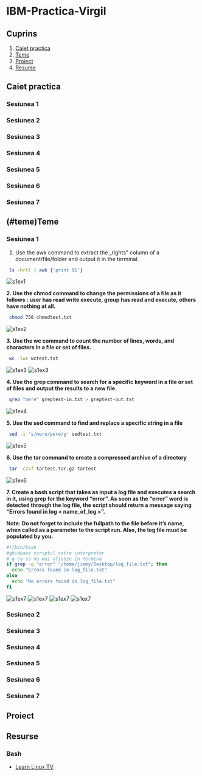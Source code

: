 # IBM-Practica-Virgil

## Cuprins

 1. [Caiet practica](#caiet-practica)
 2. [Teme](#teme)
 3. [Proiect](#proiect)
 4. [Resurse](#resurse)


## Caiet practica
### Sesiunea 1
 
### Sesiunea 2

### Sesiunea 3

### Sesiunea 4

### Sesiunea 5

### Sesiunea 6

### Sesiunea 7


## (#teme)Teme
### Sesiunea 1
 1. Use the awk command to extract the „rights” column of a document/file/folder and output it in the terminal.
 ```bash
  ls -hrtl | awk {'print $1'}
 ```
 ![s1ex1](ss/s1ex1.png)

  **2. Use the chmod command to change the permissions of a file as it follows : user has read write execute, group has read and execute, others have nothing at all.**
 ```bash
  chmod 750 chmodtest.txt
 ```
 ![s1ex2](ss/s1ex2.png)

  **3. Use the wc command to count the number of lines, words, and characters in a file or set of files.**
 ```bash
  wc -lwc wctest.txt
 ```
 ![s1ex3](ss/s1ex3.png)
 ![s1ex3](ss/s1ex3_2.png)

  **4. Use the grep command to search for a specific keyword in a file or set of files and output the results to a new file.**
 ```bash
  grep "mere" greptest-in.txt > greptest-out.txt
 ```
 ![s1ex4](ss/s1ex4.png)

  **5. Use the sed command to find and replace a specific string in a file**
 ```bash
  sed -i 's/mere/pere/g' sedtest.txt
 ```
 ![s1ex5](ss/s1ex5.png)

  **6. Use the tar command to create a compressed archive of a directory**
 ```bash
  tar -czvf tartest.tar.gz tartest
 ```
 ![s1ex6](ss/s1ex6.png)

  **7. Create a bash script that takes as input a log file and executes a search in it, using grep for the keyword “error”. As soon as the “error” word is detected through the log file, the script should return a message saying “Errors found in log < name_of_log >”.**

  **Note: Do not forget to include the fullpath to the file before it’s name, when called as a parameter to the script run. Also, the log file must be populated by you.**
```bash
#!/bin/bash
#ghideaza scriptul catre interpretor
#-q ca sa nu mai afiseze in termina
if grep -q "error" "/home/jimmy/Desktop/log_file.txt"; then
  echo "Errors found in log_file.txt"
else
  echo "No errors found in log_file.txt"
fi
 ```
  ![s1ex7](ss/s1ex7.png)
  ![s1ex7](ss/s1ex7_2.png)
  ![s1ex7](ss/s1ex7_3.png)
  ![s1ex7](ss/s1ex7_4.png)
  
### Sesiunea 2

### Sesiunea 3

### Sesiunea 4

### Sesiunea 5

### Sesiunea 6

### Sesiunea 7

## Proiect

## Resurse

### Bash
- [Learn Linux TV](https://www.youtube.com/watch?v=YrE1Qg-Aw0Q&list=PLT98CRl2KxKGj-VKtApD8-zCqSaN2mD4w&index=5&ab_channel=LearnLinuxTV)